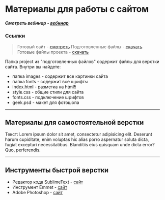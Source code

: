 # Материалы для работы с сайтом

##### Смотреть вебинар - [вебинар](https://www.youtube.com/watch?v=AauyNAM4ttI)

### Ссылки

> Готовый  сайт - [смотреть](http://example.com/)
> Подготовленные файлы - [скачать](https://github.com/dualex23/webinar)
> Готовые файлы проекта - [скачать](http://example.com/)

Папка project из "подготовленных файлов" содержит файлы для верстки сайта. Внутри вы найдете:

* папка images - содержит все картинки сайта
* папка fonts - содержит все шрифты
* index.html - разметка на  html5
* style.css - общие стили для сайта
* fonts.css - подключение шрифтов
* geek.psd - макет для фотошопа

***

## Материалы для самостоятельной верстки

Текст:
Lorem ipsum dolor sit amet, consectetur adipisicing elit. Deserunt harum cupiditate, enim voluptas hic alias porro aspernatur soluta dicta, fugiat excepturi necessitatibus. Blanditiis eius quisquam unde dicta error? Quo, perferendis.

***

## Инструменты быстрой верстки

* Редактор кода SublimeText - [сайт](https://www.sublimetext.com)
* Инструмент Emmet - [сайт](https://emmet.io)
* Adobe Photoshop - [сайт](https://www.adobe.com/ru/products/photoshop.html)
